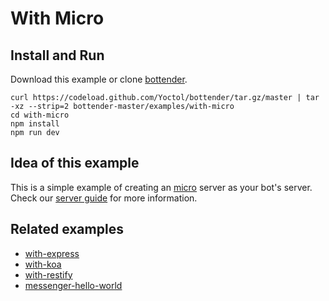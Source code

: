 # With Micro

## Install and Run

Download this example or clone [bottender](https://github.com/Yoctol/bottender).

```
curl https://codeload.github.com/Yoctol/bottender/tar.gz/master | tar -xz --strip=2 bottender-master/examples/with-micro
cd with-micro
npm install
npm run dev
```

## Idea of this example

This is a simple example of creating an [micro](https://github.com/zeit/micro)
server as your bot's server.\
Check our [server guide](https://bottender.js.org/docs/Guides-Server) for more information.

## Related examples

* [with-express](../with-express)
* [with-koa](../with-koa)
* [with-restify](../with-restify)
* [messenger-hello-world](../messenger-hello-world)
